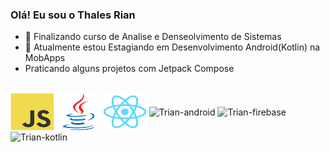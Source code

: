 ### Olá! Eu sou o Thales Rian

- 🌱 Finalizando curso de Analise e Denseolvimento de Sistemas
- 💼 Atualmente estou Estagiando em Desenvolvimento Android(Kotlin) na MobApps
- Praticando alguns projetos com Jetpack Compose

<div style="display: inline_block"><br>
  <img align="center"  height="60" width="70" alt="Trian-Js" src="https://raw.githubusercontent.com/devicons/devicon/master/icons/javascript/javascript-original.svg">  
  <img align="center"  height="60" width="70" alt="Trian-Java" src="https://raw.githubusercontent.com/devicons/devicon/master/icons/java/java-original.svg"> 
  <img align="center"  height="60" width="70" alt="Trian-react" src="https://raw.githubusercontent.com/devicons/devicon/master/icons/react/react-original.svg">
  <img align="center"  height="60" width="70" alt="Trian-android" src="https://img.icons8.com/color/48/000000/android-studio--v2.png"/>
  <img align="center"  height="60" width="70" alt="Trian-firebase" src="https://img.icons8.com/color/48/000000/firebase.png"/>
  <img align="center"  height="60" width="70" alt="Trian-kotlin" src="https://img.icons8.com/color/48/null/kotlin.png"/>
</div>
